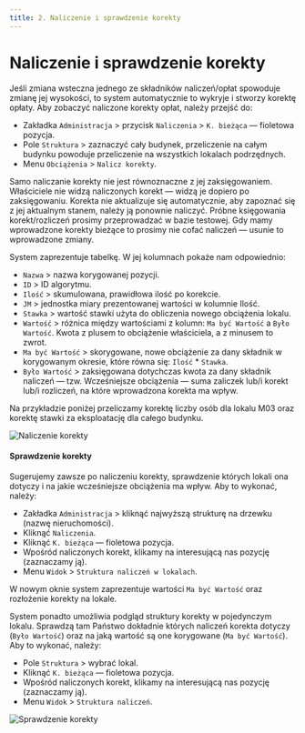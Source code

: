 ```yaml
---
title: 2. Naliczenie i sprawdzenie korekty
---
```


# Naliczenie i sprawdzenie korekty

Jeśli zmiana wsteczna jednego ze składników naliczeń/opłat spowoduje zmianę jej wysokości, to system automatycznie to wykryje i stworzy korektę opłaty. Aby zobaczyć naliczone korekty opłat, należy przejść do: 

- Zakładka `Administracja` > przycisk `Naliczenia` > `K. bieżąca` — fioletowa pozycja.
- Pole `Struktura` > zaznaczyć cały budynek, przeliczenie na całym budynku powoduje przeliczenie na wszystkich lokalach podrzędnych.
- Menu `Obciążenia` > `Nalicz korekty`.

Samo naliczanie korekty nie jest równoznaczne z jej zaksięgowaniem. Właściciele nie widzą naliczonych korekt — widzą je dopiero po zaksięgowaniu. Korekta nie aktualizuje się automatycznie, aby zapoznać się z jej aktualnym stanem, należy ją ponownie naliczyć. Próbne księgowania korekt/rozliczeń prosimy przeprowadzać w bazie testowej. Gdy mamy wprowadzone korekty bieżące to prosimy nie cofać naliczeń — usunie to wprowadzone zmiany.

System zaprezentuje tabelkę. W jej kolumnach pokaże nam odpowiednio:

- `Nazwa` > nazwa korygowanej pozycji.
- `ID` > ID algorytmu.
- `Ilość` > skumulowana, prawidłowa ilość po korekcie.
- `JM` > jednostka miary prezentowanej wartości w kolumnie Ilość.
- `Stawka` > wartość stawki użyta do obliczenia nowego obciążenia lokalu.
- `Wartość` > różnica między wartościami z kolumn: `Ma być Wartość` a `Było Wartość`. Kwota z plusem to obciążenie właściciela, a z minusem to zwrot.
- `Ma być Wartość` > skorygowane, nowe obciążenie za dany składnik w korygowanym okresie, które równa się: `Ilość` * `Stawka`.
- `Było Wartość` > zaksięgowana dotychczas kwota za dany składnik naliczeń — tzw. Wcześniejsze obciążenia — suma zaliczek lub/i korekt lub/i rozliczeń, na które wprowadzona korekta ma wpływ.

Na przykładzie poniżej przeliczamy korektę liczby osób dla lokalu M03 oraz korektę stawki za eksploatację dla całego budynku.

![Naliczenie korekty](naliczeniekorekty1.gif)

#### Sprawdzenie korekty

Sugerujemy zawsze po naliczeniu korekty, sprawdzenie których lokali ona dotyczy i na jakie wcześniejsze obciążenia ma wpływ. Aby to wykonać, należy:

- Zakładka `Administracja` > kliknąć najwyższą strukturę na drzewku (nazwę nieruchomości).
- Kliknąć `Naliczenia`.
- Kliknąć `K. bieżąca` — fioletowa pozycja.
- Wpośród naliczonych korekt, klikamy na interesującą nas pozycję (zaznaczamy ją).
- Menu `Widok` > `Struktura naliczeń w lokalach`.

W nowym oknie system zaprezentuje wartości `Ma być Wartość` oraz rozłożenie korekty na lokale.

System ponadto umożliwia podgląd struktury korekty w pojedynczym lokalu. Sprawdzą tam Państwo dokładnie których naliczeń korekta dotyczy (`Było Wartość`) oraz na jaką wartość są one korygowane (`Ma być Wartość`). Aby to wykonać, należy:

- Pole `Struktura` > wybrać lokal.
- Kliknąć `K. bieżąca` — fioletowa pozycja.
- Wpośród naliczonych korekt, klikamy na interesującą nas pozycję (zaznaczamy ją).
- Menu `Widok` > `Struktura naliczeń`.

![Sprawdzenie korekty](naliczeniekorekt2.gif)